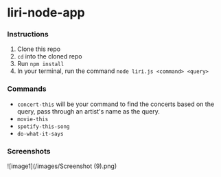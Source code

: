 # liri-node-app

### Instructions
1. Clone this repo 
2. `cd` into the cloned repo 
3. Run `npm install` 
4. In your terminal, run the command `node liri.js <command> <query>`

### Commands 
- `concert-this` will be your command to find the concerts based on the query, pass through an artist's name as the query. 
- `movie-this`
- `spotify-this-song`
- `do-what-it-says`

### Screenshots

![image1](/images/Screenshot (9).png)